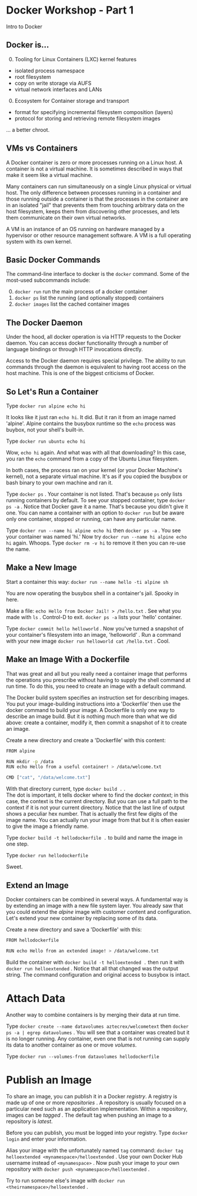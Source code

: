 # Docker Workshop - Part 1
Intro to Docker


## Docker is...
0. Tooling for Linux Containers (LXC) kernel features
 * isolated process namespace
 * root filesystem
 * copy on write storage via AUFS
 * virtual network interfaces and LANs
0. Ecosystem for Container storage and transport
 * format for specifying incremental filesystem composition (layers)
 * protocol for storing and retrieving remote filesystem images

... a better chroot.


## VMs vs Containers

A Docker container is zero or more processes running on a Linux host.  A
container is not a virtual machine. It is sometimes described in ways that
make it seem like a virtual machine.

Many containers can run simultaneously on a single Linux physical or virtual
host. The only difference between processes running in a container and
those running outside a container is that the processes in the container are
in an isolated "jail" that prevents them from touching arbitrary data on
the host filesystem, keeps them from discovering other processes, and lets
them communicate on their own virtual networks.

A VM is an instance of an OS running on hardware managed by a hypervisor or
other resource management software. A VM is a full operating system with
its own kernel.


## Basic Docker Commands

The command-line interface to docker is the ```docker``` command. Some of the
most-used subcommands include:

0. ```docker run``` run the main process of a docker container
0. ```docker ps``` list the running (and optionally stopped) containers
0. ```docker images``` list the cached container images

## The Docker Daemon

Under the hood, all docker operation is via HTTP requests to the Docker
daemon.  You can access docker functionality through a number of language
bindings or through HTTP invocations directly.

Access to the Docker daemon requires special privilege. The ability to run
commands through the daemon is equivalent to having root access on the
host machine. This is one of the biggest criticisms of Docker.

## So Let's Run a Container

Type ```docker run alpine echo hi```

It looks like it just ran ```echo hi```.  It did. But it ran it from an
image named 'alpine'. Alpine contains the busybox runtime so the ```echo```
process was buybox, not your shell's built-in.

Type ```docker run ubuntu echo hi```

Wow, ```echo hi``` again.  And what was with all that downloading? In this
case, you ran the ```echo``` command from a copy of the Ubuntu Linux filesystem.

In both cases, the process ran on your kernel (or your Docker Machine's kernel),
not a separate virtual machine. It's as if you copied the busybox or bash
binary to your own machine and ran it.

Type ```docker ps``` . Your container is not listed. That's because ```ps```
only lists running containers by default. To see your stopped container,
type ```docker ps -a``` .  Notice that Docker gave it a name. That's because
you didn't give it one.  You can name a container with an option
to  ```docker run``` but be aware only one container, stopped or running,
can have any particular name.

Type ```docker run --name hi alpine echo hi``` then ```docker ps -a``` . You
see your container was named 'hi.' Now
try ```docker run --name hi alpine echo hi``` again. Whoops.
Type ```docker rm -v hi``` to remove it then you can re-use the name.

## Make a New Image

Start a container this way: ```docker run --name hello -ti alpine sh```

You are now operating the busybox shell in a container's jail. Spooky in
here.

Make a file: ```echo Hello from Docker Jail! > /hello.txt``` . See what you
made with ```ls``` . Control-D to
exit. ```docker ps -a``` lists your 'hello' container.

Type ```docker commit hello helloworld``` . Now you've turned a snapshot
of your container's filesystem into an image, 'helloworld' . Run a command
with your new image ```docker run helloworld cat /hello.txt``` . Cool.

## Make an Image With a Dockerfile

That was great and all but you really need a container image that performs
the operations you prescribe without having to supply the shell command
at run time.  To do this, you need to create an image with a default command.

The Docker build system specifies an instruction set for describing images.
You put your image-building instructions into a 'Dockerfile' then use the
docker command to build your image. A Dockerfile is only one way to
describe an image build. But it is nothing much more than what we did above:
create a container, modify it, then commit a snapshot of it to create an
image.

Create a new directory and create a 'Dockerfile' with this content:
```sh
FROM alpine

RUN mkdir -p /data
RUN echo Hello from a useful container! > /data/welcome.txt

CMD ["cat", "/data/welcome.txt"]
```

With that directory current, type ```docker build .``` .  
The dot is important, it tells docker where to find the docker _context_; in
this case, the context is the current directory. But you can use a full path
to the context if it is not your current directory. Notice that the
last line of output shows a peculiar hex number. That is actually the first
few digits of the image name. You can actually run your image from that but
it is often easier to give the image a friendly name.

Type ```docker build -t hellodockerfile .```  to build and name the image in
one step.

Type ```docker run hellodockerfile```

Sweet.


## Extend an Image

Docker containers can be combined in several ways. A fundamental way
is by extending an image with a new file system layer. You already
saw that you could extend the *alpine* image with customer content
and configuration.  Let's extend your new container by replacing some
of its data.

Create a new directory and save a 'Dockerfile' with this:

```sh
FROM hellodockerfile

RUN echo Hello from an extended image! > /data/welcome.txt

```

Build the container with ```docker build -t helloextended .``` then
run it with ```docker run helloextended``` . Notice that all that changed was
the output string.  The command configuration and original access to
busybox is intact.

# Attach Data

Another way to combine containers is by merging their data at run time.

Type ```docker create --name datavolumes aztecrex/welcometext```
then ```docker ps -a | egrep datavolumes``` .  You will see that a container
was created but it is no longer running.  Any container, even one that is
not running can supply its data to another container as one or move *volumes*.

Type ```docker run --volumes-from datavolumes hellodockerfile```

# Publish an Image

To share an image, you can publish it in a Docker *registry*. A registry is
made up of one or more *repositories* . A repository is usually focused on
a particular need such as an application implementation. Within a repository,
images can be *tagged* . The default tag when pushing an image to a repository
is *latest*.

Before you can publish, you must be logged into your registry.
Type ```docker login``` and enter your information.

Alias your image with the unfortunately named ```tag```
command: ```docker tag helloextended <mynamespace>/helloextended``` . Use
your own Docker Hub username instead of ```<mynamespace>``` .  Now push
your image to your own repository
with ```docker push <mynamespace>/helloextended``` .

Try to run someone else's image
with ```docker run <theirnamespace>/helloextended``` .


